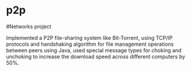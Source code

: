 # p2p
#Networks project

Implemented a P2P file-sharing system like Bit-Torrent, using TCP/IP protocols and handshaking algorithm for file
management operations between peers using Java, used special message types for choking and unchoking to increase the
download speed across different computers by 50%.
